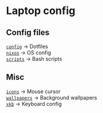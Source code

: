 # Laptop config

## Config files
[`config`](./config/) -> Dotfiles<br>
[`nixos`](./nixos/) -> OS config<br>
[`scripts`](./scripts/) -> Bash scripts<br>

## Misc
[`icons`](./icons/) -> Mouse cursor<br>
[`wallpapers`](./wallpapers/) -> Background wallpapers<br>
[`xkb`](./xkb/) -> Keyboard config
